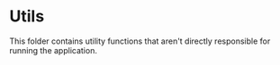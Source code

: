 # Utils

This folder contains utility functions that aren't directly responsible for running the application.
